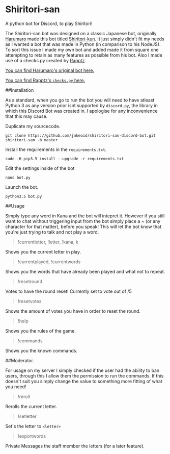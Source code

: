 # Shiritori-san
A python bot for Discord, to play Shiritori!

The Shiritori-san bot was designed on a classic Japanese bot, originally [Harumaro](https://github.com/Harumaro) made this bot titled [Shiritori-kun](https://github.com/Harumaro/shiritori-kun-discord-bot). It just simply didn't fit my needs as I wanted a bot that was made in Python (in comparison to his NodeJS). To sort this issue I made my own bot and added made it from square one attempting to retain as many features as possible from his bot. Also I made use of a checks.py created by [Rapptz](https://github.com/Rapptz).

[You can find Harumaro's original bot here.](https://github.com/Harumaro/shiritori-kun-discord-bot)

[You can find Rapptz's `checks.py` here.](https://github.com/Rapptz/RoboDanny/blob/master/cogs/utils/checks.py)

##Installation

As a standard, when you go to run the bot you will need to have atleast Python 3 as any version prior isnt supported by `discord.py`, the library in which this Discord Bot was created in. I apologise for any inconvenience that this may cause. 

Duplicate my sourcecode.

```git clone https://github.com/jakeoid/shiritori-san-discord-bot.git shiritori-san -b master```

Install the requirements in the `requirements.txt`.

```sudo -H pip3.5 install --upgrade -r requirements.txt```

Edit the settings inside of the bot

```nano bot.py```

Launch the bot.

```python3.5 bot.py```

##Usage

> <word>

Simply type any word in Kana and the bot will intepret it. However if you still want to chat without triggering input from the bot simply place a ~ (or any character for that matter), before you speak! This will let the bot know that you're just trying to talk and not play a word.

> !currentletter, !letter, !kana, k

Shows you the current letter in play.

> !currentplayed, !currentwords

Shows you the words that have already been played and what not to repeat.

> !resetround

Votes to have the round reset! Currently set to vote out of /5

> !resetvotes

Shows the amount of votes you have in order to reset the round.

> !help

Shows you the rules of the game.

> !commands

Shows you the known commands.

##Moderator.

For usage on my server I simply checked if the user had the ability to ban users, through this I allow them the permission to run the commands. If this doesn't suit you simply change the value to something more fitting of what you need!

> !reroll

Rerolls the current letter.

> !setletter <letter>

Set's the letter to `<letter>`

> !exportwords

Private Messages the staff member the letters (for a later feature).


